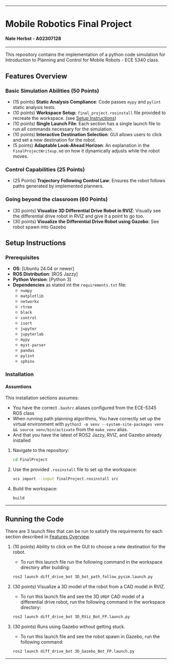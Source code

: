 
---
# Mobile Robotics Final Project
#### Nate Herbst - A02307128
---

This repository contains the implementation of a python code simulation for Introduction to Planning and Control for Mobile Robots - ECE 5340 class. 

## Features Overview

### Basic Simulation Abilities (50 Points)
- (15 points) **Static Analysis Compliance**: Code passes `mypy` and `pylint` static analysis tests.
- (10 points) **Workspace Setup**: `final_project.rosinstall` file provided to recreate the workspace. (see [Setup Instructions](#setup-instructions))
- (10 points) **Single Launch File**: Each section has a single launch file to run all commands necessary for the simulation.
- (10 points) **Interactive Destination Selection**: GUI allows users to click and set a new destination for the robot.
- (5 points) **Adaptable Look-Ahead Horizon**: An explanation in the `FinalProjectWriteup.md` on how it dynamically adjusts while the robot moves.


### Control Capabilities (25 Points)
- (25 Points) **Trajectory Following Control Law**: Ensures the robot follows paths generated by implemented planners.

### Going beyond the classroom (60 Points)
- (30 points) **Visualize 3D Differential Drive Robot in RVIZ**: Visually see the differential drive robot in RVIZ and give it a point to go too.
- (30 points) **Visualize the Differential Drive Robot using Gazebo**: See robot spawn into Gazebo

## Setup Instructions

### Prerequisites
- **OS**: [Ubuntu 24.04 or newer]
- **ROS Distribution**: [ROS Jazzy]
- **Python Version**: [Python 3]
- **Dependencies** as stated int the  `requirements.txt` file:
  - `numpy`
  - `matplotlib`
  - `networkx`
  - `rtree`
  - `black`
  - `control`
  - `isort`
  - `jupyter`
  - `jupyterlab`
  - `mypy`
  - `myst-parser`
  - `pandas`
  - `pylint`
  - `sphinx`

### Installation

#### Assumtions
This installation sections assumes:
- You have the correct `.bashrc` aliases configured from the ECE-5345 ROS class 
- When running path planning algorithms, You have correctly set up the virtual environment with `python3 -m venv --system-site-packages venv && source venv/bin/activate` from the `make_venv` alias.
- And that you have the latest of ROS2 Jazzy, RVIZ, and Gazebo already installed 

1. Navigate to the repository:
   ```bash
   cd FinalProject
   ```
2. Use the provided `.rosinstall` file to set up the workspace:
   ```bash
   vcs import --input finalProject.rosinstall src
   ```
<!-- 3. Install dependencies:
   ```bash
   rosdep install --from-paths src --ignore-src -r -y
   ``` -->
4. Build the workspace:
   ```bash
   build
   ```

---

## Running the Code

There are 3 launch files that can be run to satisfy the requirments for each section described in [Features Overview](#features-overview).

1. (10 points) Ability to click on the GUI to choose a new destination for the robot.
   - To run this launch file run the following command in the workspace directory after building:
   ```bash
   ros2 launch diff_drive_bot 3D_bot_path_follow_pysim.launch.py
   ```

2. (30 points) Visualize a 3D model of the robot from a CAD model in RVIZ.
   - To run this launch file and see the 3D `URDF` CAD model of a differential drive robot, run the following command in the workspace directory:
   ```bash
   ros2 launch diff_drive_bot 3D_RViz_Bot_FP.launch.py
   ```

3. (30 points) Runs using Gazebo without getting stuck.
   - To run this launch file and see the robot spawn in Gazebo, run the following command:
   ```bash
   ros2 launch diff_drive_bot 3D_Gazebo_Bot_FP.launch.py
   ```

---